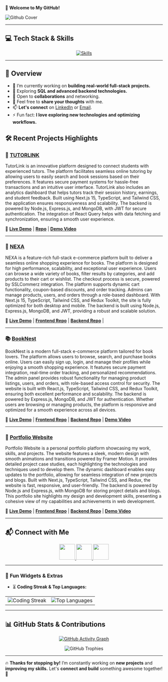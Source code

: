 🚀 **Welcome to My GitHub!**

![Github Cover](./images/Banner-Github.gif)

---

## 💻 **Tech Stack & Skills**

<p align="center">
  <a href="#"><img src="https://skillicons.dev/icons?i=html,css,tailwind,js,ts,react,redux,next,nodejs,express,mongodb,postman,figma" alt="Skills" /></a>
</p>

---

## 🚀 **Overview**

- 🔭 I’m currently working on **building real-world full-stack projects.**
- 🌱 Exploring **SQL and advanced backend technologies.**
- 🤝 Open to **collaborations** and networking.
- 💬 Feel free to **share your thoughts** with me.
- 📫 **Let's connect** on [LinkedIn](https://www.linkedin.com/in/md-shakilhossain) or [Email](mailto:mrshakilhossain@outlook.com).
- ⚡ Fun fact: **I love exploring new technologies and optimizing workflows.**

## 🛠️ **Recent Projects Highlights**

### 🚀 [**TUTORLINK**](https://tutor-link-web.vercel.app)

TutorLink is an innovative platform designed to connect students with experienced tutors. The platform facilitates seamless online tutoring by allowing users to easily search and book sessions based on their preferences. It features secure payment systems for hassle-free transactions and an intuitive user interface. TutorLink also includes an analytics dashboard that helps tutors track their session history, earnings, and student feedback. Built using Next.js 15, TypeScript, and Tailwind CSS, the application ensures responsiveness and scalability. The backend is powered by Node.js, Express.js, and MongoDB, with JWT for secure authentication. The integration of React Query helps with data fetching and synchronization, ensuring a smooth user experience.

🔗 **[Live Demo](https://tutor-link-web.vercel.app)** | [**Repo**](https://github.com/Shakilofficial/tutor-link.git) | [**Demo Video**](https://drive.google.com/file/d/1N5F7j7pJMCdSdqy8DQcU_JiwhSq27-Mf/view)

---


### 🛒 [**NEXA**](https://ecom-nexa-web.vercel.app)
NEXA is a feature-rich full-stack e-commerce platform built to deliver a seamless online shopping experience for books. The platform is designed for high performance, scalability, and exceptional user experience. Users can browse a wide variety of books, filter results by categories, and add products to their cart or wishlist. The checkout process is secure, powered by SSLCommerz integration. The platform supports dynamic cart functionality, coupon-based discounts, and order tracking. Admins can manage products, users, and orders through a role-based dashboard. With Next.js 15, TypeScript, Tailwind CSS, and Redux Toolkit, the site is fully optimized for both desktop and mobile. The backend is built using Node.js, Express.js, MongoDB, and JWT, providing a robust and scalable solution.

🔗 **[Live Demo](https://ecom-nexa-web.vercel.app)** | [**Frontend Repo**](https://github.com/Shakilofficial/nextmart-client.git) | [**Backend Repo**](https://github.com/Shakilofficial/nextmart-server.git) |

---

### 📚 [**BookNest**](https://booknest-blond.vercel.app)

BookNest is a modern full-stack e-commerce platform tailored for book lovers. The platform allows users to browse, search, and purchase books online. Users can easily sign up, login, and manage their profiles while enjoying a smooth shopping experience. It features secure payment integration, real-time order tracking, and personalized recommendations. The admin panel provides robust functionality for managing product listings, users, and orders, with role-based access control for security. The website is built with React.js, TypeScript, Tailwind CSS, and Redux Toolkit, ensuring both excellent performance and scalability. The backend is powered by Express.js, MongoDB, and JWT for authentication. Whether users are browsing or managing products, the platform is responsive and optimized for a smooth experience across all devices.

🔗 **[Live Demo](https://booknest-blond.vercel.app)** | [**Frontend Repo**](https://github.com/Shakilofficial/bookNest-client.git) | [**Backend Repo**](https://github.com/Shakilofficial/bookNest-server.git) | [**Demo Video**](https://drive.google.com/file/d/1GARhg0KL9KvNqonQexFuEd6hXiccUSi0/view)

---

### 🎨 [**Portfolio Website**](https://shakil-tawny.vercel.app)

Portfolio Website is a personal portfolio platform showcasing my work, skills, and projects. The website features a sleek, modern design with smooth animations and transitions powered by Framer Motion. It provides detailed project case studies, each highlighting the technologies and techniques used to develop them. The dynamic dashboard enables easy updates to the portfolio, allowing for seamless integration of new projects and blogs. Built with Next.js, TypeScript, Tailwind CSS, and Redux, the website is fast, responsive, and user-friendly. The backend is powered by Node.js and Express.js, with MongoDB for storing project details and blogs. This portfolio site highlights my design and development skills, presenting a cohesive view of my capabilities and achievements in web development.

🔗 **[Live Demo](https://shakil-tawny.vercel.app)** | [**Frontend Repo**](https://github.com/Shakilofficial/portfolio-client.git) | [**Backend Repo**](https://github.com/Shakilofficial/portfolio-server.git) | [**Demo Video**](https://drive.google.com/file/d/1G0u7BVb99tnnNps1LVl3K8pcsIBx8cnr/view)

---

## 📬 **Connect with Me**

<p align="center">
  <a href="https://www.facebook.com/iamshakilhossain">
    <img height="50" src="https://img.shields.io/badge/Facebook-1877F2?style=for-the-badge&logo=facebook&logoColor=white"/>
  </a>
  <a href="https://www.linkedin.com/in/md-shakilhossain">
    <img height="50" src="https://img.shields.io/badge/LinkedIn-0077B5?style=for-the-badge&logo=linkedin&logoColor=white"/>
  </a>
  <a href="mailto:mrshakilhossain@outlook.com">
    <img height="50" src="https://img.shields.io/badge/Email-D14836?style=for-the-badge&logo=gmail&logoColor=white"/>
  </a>
</p>

---

### 🎯 **Fun Widgets & Extras**

- ⏳ **Coding Streak & Top Languages:**

<div align="center">
  <table>
    <tr>
      <td>
        <img src="https://github-readme-streak-stats.herokuapp.com?user=Shakilofficial&theme=algolia&border_radius=5" alt="Coding Streak"/>
      </td>
      <td>
        <img src="https://github-readme-stats.vercel.app/api/top-langs/?username=Shakilofficial&layout=compact&theme=algolia" alt="Top Languages"/>
      </td>
    </tr>
  </table>
</div>

---

## 📊 **GitHub Stats & Contributions**

<p align="center">
  <a href="https://github.com/Shakilofficial">
    <img src="https://github-readme-activity-graph.vercel.app/graph?username=Shakilofficial&theme=algolia" alt="GitHub Activity Graph"/>
  </a>
</p>

<p align="center">
  <img src="https://github-profile-trophy.vercel.app/?username=Shakilofficial&theme=algolia&no-frame=true&margin-w=15" alt="GitHub Trophies" />
</p>

---

🔥 **Thanks for stopping by!** I’m constantly working on **new projects** and **improving my skills.** Let's **connect and build** something awesome together! 🚀
